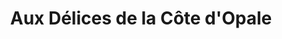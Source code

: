 ---
title: "Aux Délices de la Côte d'Opale"
url: /wimereux/aux-delices-de-la-cote-dopale/
shop: Bäckerei
---